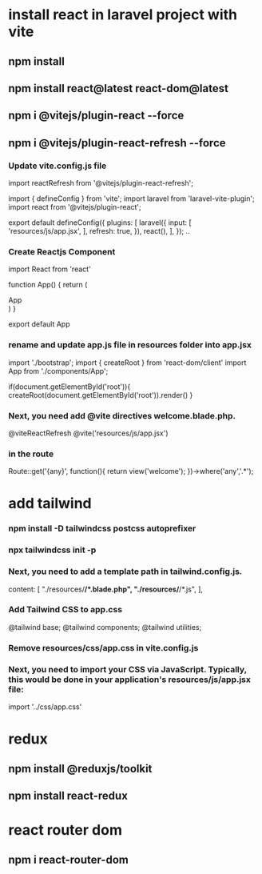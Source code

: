 # install react in laravel project with vite
## npm install
## npm install react@latest react-dom@latest
## npm i @vitejs/plugin-react --force
## npm i @vitejs/plugin-react-refresh --force
### Update vite.config.js file
import reactRefresh from '@vitejs/plugin-react-refresh';


import { defineConfig } from 'vite';
import laravel from 'laravel-vite-plugin';
import react from '@vitejs/plugin-react';

export default defineConfig({
    plugins: [
        laravel({
            input: [
                'resources/js/app.jsx',
            ],
            refresh: true,
        }),
        react(),
    ],
});
..
### Create Reactjs Component
import React from 'react'

function App() {
  return (
    <div>App</div>
  )
}

export default App

### rename and update app.js file in resources folder into app.jsx
import './bootstrap';
import { createRoot } from 'react-dom/client'
import App from './components/App';

if(document.getElementById('root')){
    createRoot(document.getElementById('root')).render(<App />)
}

### Next, you need add @vite directives welcome.blade.php.
<!DOCTYPE html>
<html>
<head>
	<meta charset="utf-8">
	<meta name="viewport" content="width=device-width, initial-scale=1">
	<title>How To Install React in Laravel 9 with Vite</title>

   @viteReactRefresh
    @vite('resources/js/app.jsx')

</head>
<body>
	<div id="app"></div>
</body>
</html>

### in the route 
Route::get('{any}', function(){
    return view('welcome');
})->where('any','.*');

# add tailwind
### npm install -D tailwindcss postcss autoprefixer
### npx tailwindcss init -p
### Next, you need to add a template path in tailwind.config.js.
content: [
    "./resources/**/*.blade.php",
    "./resources/**/*.js",
  ],
### Add Tailwind CSS to app.css
@tailwind base;
@tailwind components;
@tailwind utilities;

### Remove resources/css/app.css in vite.config.js
### Next,  you need to import your CSS via JavaScript. Typically, this would be done in your application's resources/js/app.jsx file:
import '../css/app.css'

# redux
## npm install @reduxjs/toolkit
## npm install react-redux

# react router dom
## npm i react-router-dom

